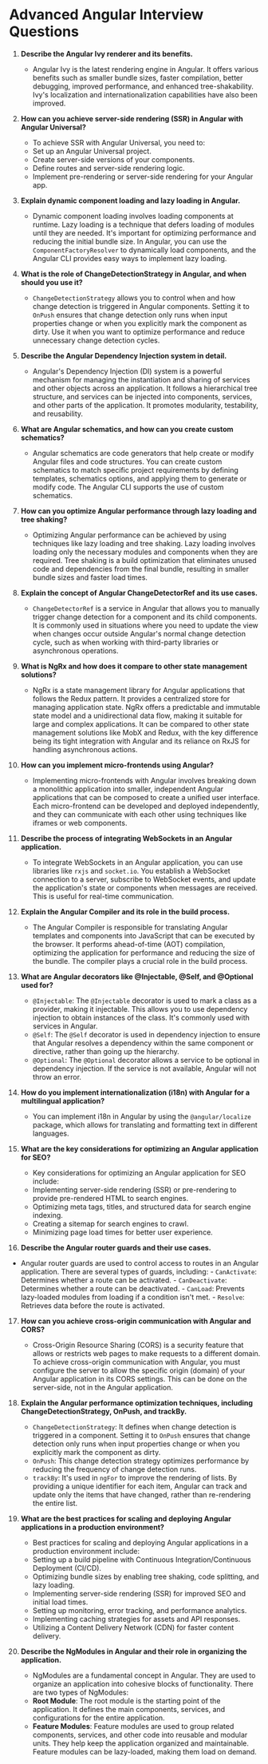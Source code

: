 # Advanced Angular Interview Questions

1. **Describe the Angular Ivy renderer and its benefits.**
   -  Angular Ivy is the latest rendering engine in Angular. It offers various benefits such as smaller bundle sizes, faster compilation, better debugging, improved performance, and enhanced tree-shakability. Ivy's localization and internationalization capabilities have also been improved.

2. **How can you achieve server-side rendering (SSR) in Angular with Angular Universal?**
   -  To achieve SSR with Angular Universal, you need to:
     - Set up an Angular Universal project.
     - Create server-side versions of your components.
     - Define routes and server-side rendering logic.
     - Implement pre-rendering or server-side rendering for your Angular app.

3. **Explain dynamic component loading and lazy loading in Angular.**
   -  Dynamic component loading involves loading components at runtime. Lazy loading is a technique that defers loading of modules until they are needed. It's important for optimizing performance and reducing the initial bundle size. In Angular, you can use the `ComponentFactoryResolver` to dynamically load components, and the Angular CLI provides easy ways to implement lazy loading.

4. **What is the role of ChangeDetectionStrategy in Angular, and when should you use it?**
   -  `ChangeDetectionStrategy` allows you to control when and how change detection is triggered in Angular components. Setting it to `OnPush` ensures that change detection only runs when input properties change or when you explicitly mark the component as dirty. Use it when you want to optimize performance and reduce unnecessary change detection cycles.

5. **Describe the Angular Dependency Injection system in detail.**
   -  Angular's Dependency Injection (DI) system is a powerful mechanism for managing the instantiation and sharing of services and other objects across an application. It follows a hierarchical tree structure, and services can be injected into components, services, and other parts of the application. It promotes modularity, testability, and reusability.

6. **What are Angular schematics, and how can you create custom schematics?**
   -  Angular schematics are code generators that help create or modify Angular files and code structures. You can create custom schematics to match specific project requirements by defining templates, schematics options, and applying them to generate or modify code. The Angular CLI supports the use of custom schematics.

7. **How can you optimize Angular performance through lazy loading and tree shaking?**
   -  Optimizing Angular performance can be achieved by using techniques like lazy loading and tree shaking. Lazy loading involves loading only the necessary modules and components when they are required. Tree shaking is a build optimization that eliminates unused code and dependencies from the final bundle, resulting in smaller bundle sizes and faster load times.

8. **Explain the concept of Angular ChangeDetectorRef and its use cases.**
   -  `ChangeDetectorRef` is a service in Angular that allows you to manually trigger change detection for a component and its child components. It is commonly used in situations where you need to update the view when changes occur outside Angular's normal change detection cycle, such as when working with third-party libraries or asynchronous operations.

9. **What is NgRx and how does it compare to other state management solutions?**
   -  NgRx is a state management library for Angular applications that follows the Redux pattern. It provides a centralized store for managing application state. NgRx offers a predictable and immutable state model and a unidirectional data flow, making it suitable for large and complex applications. It can be compared to other state management solutions like MobX and Redux, with the key difference being its tight integration with Angular and its reliance on RxJS for handling asynchronous actions.

10. **How can you implement micro-frontends using Angular?**
    -  Implementing micro-frontends with Angular involves breaking down a monolithic application into smaller, independent Angular applications that can be composed to create a unified user interface. Each micro-frontend can be developed and deployed independently, and they can communicate with each other using techniques like iframes or web components.

11. **Describe the process of integrating WebSockets in an Angular application.**
    -  To integrate WebSockets in an Angular application, you can use libraries like `rxjs` and `socket.io`. You establish a WebSocket connection to a server, subscribe to WebSocket events, and update the application's state or components when messages are received. This is useful for real-time communication.

12. **Explain the Angular Compiler and its role in the build process.**
    -  The Angular Compiler is responsible for translating Angular templates and components into JavaScript that can be executed by the browser. It performs ahead-of-time (AOT) compilation, optimizing the application for performance and reducing the size of the bundle. The compiler plays a crucial role in the build process.

13. **What are Angular decorators like @Injectable, @Self, and @Optional used for?** 
      - `@Injectable`: The `@Injectable` decorator is used to mark a class as a provider, making it injectable. This allows you to use dependency injection to obtain instances of the class. It's commonly used with services in Angular.
      - `@Self`: The `@Self` decorator is used in dependency injection to ensure that Angular resolves a dependency within the same component or directive, rather than going up the hierarchy.
      - `@Optional`: The `@Optional` decorator allows a service to be optional in dependency injection. If the service is not available, Angular will not throw an error.

14. **How do you implement internationalization (i18n) with Angular for a multilingual application?**
    -  You can implement i18n in Angular by using the `@angular/localize` package, which allows for translating and formatting text in different languages.

15. **What are the key considerations for optimizing an Angular application for SEO?**
    -  Key considerations for optimizing an Angular application for SEO include:
      - Implementing server-side rendering (SSR) or pre-rendering to provide pre-rendered HTML to search engines.
      - Optimizing meta tags, titles, and structured data for search engine indexing.
      - Creating a sitemap for search engines to crawl.
      - Minimizing page load times for better user experience.

16. **Describe the Angular router guards and their use cases.**
   -  Angular router guards are used to control access to routes in an Angular application. There are several types of guards, including:
     - `CanActivate`: Determines whether a route can be activated.
     - `CanDeactivate`: Determines whether a route can be deactivated.
     - `CanLoad`: Prevents lazy-loaded modules from loading if a condition isn't met.
     - `Resolve`: Retrieves data before the route is activated.

17. **How can you achieve cross-origin communication with Angular and CORS?**
    -  Cross-Origin Resource Sharing (CORS) is a security feature that allows or restricts web pages to make requests to a different domain. To achieve cross-origin communication with Angular, you must configure the server to allow the specific origin (domain) of your Angular application in its CORS settings. This can be done on the server-side, not in the Angular application.

18. **Explain the Angular performance optimization techniques, including ChangeDetectionStrategy, OnPush, and trackBy.**
     - `ChangeDetectionStrategy`: It defines when change detection is triggered in a component. Setting it to `OnPush` ensures that change detection only runs when input properties change or when you explicitly mark the component as dirty.
     - `OnPush`: This change detection strategy optimizes performance by reducing the frequency of change detection runs.
     - `trackBy`: It's used in `ngFor` to improve the rendering of lists. By providing a unique identifier for each item, Angular can track and update only the items that have changed, rather than re-rendering the entire list.

19. **What are the best practices for scaling and deploying Angular applications in a production environment?**
    -  Best practices for scaling and deploying Angular applications in a production environment include:
     - Setting up a build pipeline with Continuous Integration/Continuous Deployment (CI/CD).
     - Optimizing bundle sizes by enabling tree shaking, code splitting, and lazy loading.
     - Implementing server-side rendering (SSR) for improved SEO and initial load times.
     - Setting up monitoring, error tracking, and performance analytics.
     - Implementing caching strategies for assets and API responses.
     - Utilizing a Content Delivery Network (CDN) for faster content delivery.

20. **Describe the NgModules in Angular and their role in organizing the application.**
    -  NgModules are a fundamental concept in Angular. They are used to organize an application into cohesive blocks of functionality. There are two types of NgModules:
    - **Root Module**: The root module is the starting point of the application. It defines the main components, services, and configurations for the entire application.
    - **Feature Modules**: Feature modules are used to group related components, services, and other code into reusable and modular units. They help keep the application organized and maintainable. Feature modules can be lazy-loaded, making them load on demand.



